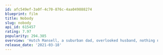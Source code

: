 ```yaml
---
id: afc549ef-3a0f-4c70-876c-4aa049888274
blueprint: film
title: Nobody
slug: nobody
api_id: 615457
rating: 7.97
popularity: 294.385
overview: 'Hutch Mansell, a suburban dad, overlooked husband, nothing neighbor — a "nobody." When two thieves break into his home one night, Hutch''s unknown long-simmering rage is ignited and propels him on a brutal path that will uncover dark secrets he fought to leave behind.'
release_date: '2021-03-18'
---
```

